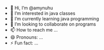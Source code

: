 - 👋 Hi, I’m @amynuhu
- 👀 I’m interested in java classes
- 🌱 I’m currently learning java programming
- 💞️ I’m looking to collaborate on programs
- 📫 How to reach me ...
- 😄 Pronouns: ...
- ⚡ Fun fact: ...

<!---
amynuhu/amynuhu is a ✨ special ✨ repository because its `README.md` (this file) appears on your GitHub profile.
You can click the Preview link to take a look at your changes.
--->
